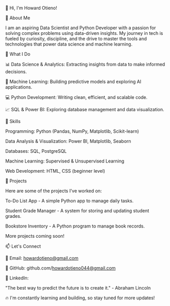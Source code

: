 👋 Hi, I'm Howard Otieno!

🌟 About Me

I am an aspiring Data Scientist and Python Developer with a passion for solving complex problems using data-driven insights. My journey in tech is fueled by curiosity, discipline, and the drive to master the tools and technologies that power data science and machine learning.

🎯 What I Do

📊 Data Science & Analytics: Extracting insights from data to make informed decisions.

🧠 Machine Learning: Building predictive models and exploring AI applications.

💻 Python Development: Writing clean, efficient, and scalable code.

📈 SQL & Power BI: Exploring database management and data visualization.

🚀 Skills

Programming: Python (Pandas, NumPy, Matplotlib, Scikit-learn)

Data Analysis & Visualization: Power BI, Matplotlib, Seaborn

Databases: SQL, PostgreSQL

Machine Learning: Supervised & Unsupervised Learning

Web Development: HTML, CSS (beginner level)

📌 Projects

Here are some of the projects I've worked on:

To-Do List App - A simple Python app to manage daily tasks.

Student Grade Manager - A system for storing and updating student grades.

Bookstore Inventory - A Python program to manage book records.

More projects coming soon!

📫 Let's Connect

📧 Email: howardotieno@gmail.com

💼 GitHub: github.com/howardotieno044@gmail.com

🔗 LinkedIn: 

"The best way to predict the future is to create it." - Abraham Lincoln

🔥 I'm constantly learning and building, so stay tuned for more updates!


